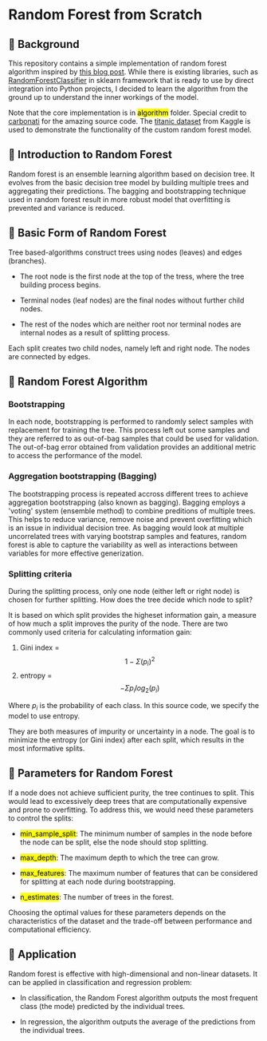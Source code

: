 # Random Forest from Scratch
## 🌲 Background
This repository contains a simple implementation of random forest algorithm inspired by [this blog post](https://carbonati.github.io/posts/random-forests-from-scratch/). While there is existing libraries, such as [RandomForestClassifier](https://scikit-learn.org/stable/modules/generated/sklearn.ensemble.RandomForestClassifier.html) in sklearn framework that is ready to use by direct integration into Python projects, I decided to learn the algorithm from the ground up to understand the inner workings of the model.

Note that the core implementation is in <mark>algorithm</mark> folder. Special credit to [carbonati](https://github.com/carbonati/machine-learning) for the amazing source code. The [titanic dataset](https://www.kaggle.com/competitions/titanic/data) from Kaggle is used to demonstrate the functionality of the custom random forest model.

## 🌲 Introduction to Random Forest
Random forest is an ensemble learning algorithm based on decision tree.  It evolves from the basic decision tree model by building multiple trees and aggregating their predictions. The bagging and bootstrapping technique used in random forest result in more robust model that overfitting is prevented and variance is reduced. 

## 🌲 Basic Form of Random Forest
Tree based-algorithms construct trees using nodes (leaves) and edges (branches). 
- The root node is the first node at the top of the tress, where the tree building process begins.

- Terminal nodes (leaf nodes) are the final nodes without further child nodes. 

- The rest of the nodes which are neither root nor terminal nodes are internal nodes as a result of splitting process. 

Each split creates two child nodes, namely left and right node. The nodes are connected by edges.

## 🌲 Random Forest Algorithm
### Bootstrapping
In each node, bootstrapping is performed to randomly select samples with replacement for training the tree. This process left out some samples and they are referred to as out-of-bag samples that could be used for validation. The out-of-bag error obtained from validation provides an additional metric to access the performance of the model. 

### Aggregation bootstrapping (Bagging)
The bootstrapping process is repeated accross different trees to achieve aggregation bootstrapping (also known as bagging). Bagging employs a 'voting' system (ensemble method) to combine preditions of multiple trees. This helps to reduce variance, remove noise and prevent overfitting which is an issue in individual decision tree. As bagging would look at multiple uncorrelated trees with varying bootstrap samples and features, random forest is able to capture the variability as well as interactions between variables for more effective generization.

### Splitting criteria
During the splitting process, only one node (either left or right node) is chosen for further splitting. How does the tree decide which node to split? 

It is based on which split provides the higheset information gain, a measure of how much a split improves the purity of the node. There are two commonly used criteria for calculating information gain:

1.  Gini index = $$1 - \Sigma (p_i)^2 $$ 
2. entropy = $$- \Sigma p_i log_2(p_i) $$

Where $p_i$ is the probability of each class. In this source code, we specify the model to use entropy.

 They are both measures of impurity or uncertainty in a node. The goal is to minimize the entropy (or Gini index) after each split, which results in the most informative splits.

## 🌲 Parameters for Random Forest
If a node does not achieve sufficient purity, the tree continues to split. This would lead to excessively deep trees that are computationally expensive and prone to overfitting. To address this, we would need these parameters to control the splits:
-  <mark>min_sample_split</mark>: The minimum number of samples in the node before the node can be split, else the node should stop splitting.  

- <mark>max_depth</mark>: The maximum depth to which the tree can grow.

- <mark>max_features</mark>: The maximum number of features that can be considered for splitting at each node during bootstrapping. 

- <mark>n_estimates</mark>: The number of trees in the forest. 

Choosing the optimal values for these parameters depends on the characteristics of the dataset and the trade-off between performance and computational efficiency.

## 🌲 Application
Random forest is effective with high-dimensional and non-linear datasets. It can be applied in classification and regression problem:

- In classification, the Random Forest algorithm outputs the most frequent class (the mode) predicted by the individual trees.

- In regression, the algorithm outputs the average of the predictions from the individual trees.
